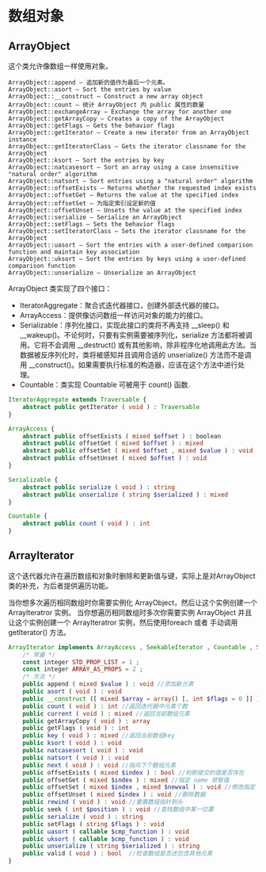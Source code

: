 # 数组对象

## ArrayObject
这个类允许像数组一样使用对象。

```
ArrayObject::append — 追加新的值作为最后一个元素。
ArrayObject::asort — Sort the entries by value
ArrayObject::__construct — Construct a new array object
ArrayObject::count — 统计 ArrayObject 内 public 属性的数量
ArrayObject::exchangeArray — Exchange the array for another one
ArrayObject::getArrayCopy — Creates a copy of the ArrayObject
ArrayObject::getFlags — Gets the behavior flags
ArrayObject::getIterator — Create a new iterator from an ArrayObject instance
ArrayObject::getIteratorClass — Gets the iterator classname for the ArrayObject
ArrayObject::ksort — Sort the entries by key
ArrayObject::natcasesort — Sort an array using a case insensitive "natural order" algorithm
ArrayObject::natsort — Sort entries using a "natural order" algorithm
ArrayObject::offsetExists — Returns whether the requested index exists
ArrayObject::offsetGet — Returns the value at the specified index
ArrayObject::offsetSet — 为指定索引设定新的值
ArrayObject::offsetUnset — Unsets the value at the specified index
ArrayObject::serialize — Serialize an ArrayObject
ArrayObject::setFlags — Sets the behavior flags
ArrayObject::setIteratorClass — Sets the iterator classname for the ArrayObject
ArrayObject::uasort — Sort the entries with a user-defined comparison function and maintain key association
ArrayObject::uksort — Sort the entries by keys using a user-defined comparison function
ArrayObject::unserialize — Unserialize an ArrayObject
```

ArrayObject 类实现了四个接口：
- IteratorAggregate：聚合式迭代器接口，创建外部迭代器的接口。
- ArrayAccess：提供像访问数组一样访问对象的能力的接口。
- Serializable：序列化接口，实现此接口的类将不再支持 __sleep() 和 __wakeup()。不论何时，只要有实例需要被序列化，serialize 方法都将被调用。它将不会调用 __destruct() 或有其他影响，除非程序化地调用此方法。当数据被反序列化时，类将被感知并且调用合适的 unserialize() 方法而不是调用 __construct()。如果需要执行标准的构造器，应该在这个方法中进行处理。
- Countable：类实现 Countable 可被用于 count() 函数.


```php
IteratorAggregate extends Traversable {
    abstract public getIterator ( void ) : Traversable
}

ArrayAccess {
    abstract public offsetExists ( mixed $offset ) : boolean
    abstract public offsetGet ( mixed $offset ) : mixed
    abstract public offsetSet ( mixed $offset , mixed $value ) : void
    abstract public offsetUnset ( mixed $offset ) : void
}

Serializable {
    abstract public serialize ( void ) : string
    abstract public unserialize ( string $serialized ) : mixed
}

Countable {
    abstract public count ( void ) : int
}
```

## ArrayIterator

这个迭代器允许在遍历数组和对象时删除和更新值与键，实际上是对ArrayObject类的补充，为后者提供遍历功能。

当你想多次遍历相同数组时你需要实例化 ArrayObject，然后让这个实例创建一个 ArrayIteratror 实例。 当你想遍历相同数组时多次你需要实例 ArrayObject 并且让这个实例创建一个 ArrayIteratror 实例，然后使用foreach 或者 手动调用 getIterator() 方法。

```php
ArrayIterator implements ArrayAccess , SeekableIterator , Countable , Serializable {
    /* 常量 */
    const integer STD_PROP_LIST = 1 ;
    const integer ARRAY_AS_PROPS = 2 ;
    /* 方法 */
    public append ( mixed $value ) : void //添加新元素
    public asort ( void ) : void
    public __construct ([ mixed $array = array() [, int $flags = 0 ]] )
    public count ( void ) : int //返回迭代器中元素个数
    public current ( void ) : mixed //返回当前数组元素
    public getArrayCopy ( void ) : array
    public getFlags ( void ) : int
    public key ( void ) : mixed //返回当前数组key
    public ksort ( void ) : void
    public natcasesort ( void ) : void
    public natsort ( void ) : void
    public next ( void ) : void //指向下个数组元素
    public offsetExists ( mixed $index ) : bool //判断提交的值是否存在
    public offsetGet ( mixed $index ) : mixed //指定 name 获取值
    public offsetSet ( mixed $index , mixed $newval ) : void //修改指定 name 的值
    public offsetUnset ( mixed $index ) : void //删除数据
    public rewind ( void ) : void //重置数组指针到头
    public seek ( int $position ) : void //查找数组中某一位置
    public serialize ( void ) : string
    public setFlags ( string $flags ) : void
    public uasort ( callable $cmp_function ) : void
    public uksort ( callable $cmp_function ) : void
    public unserialize ( string $serialized ) : string
    public valid ( void ) : bool  //检查数组是否还包含其他元素
}
```
